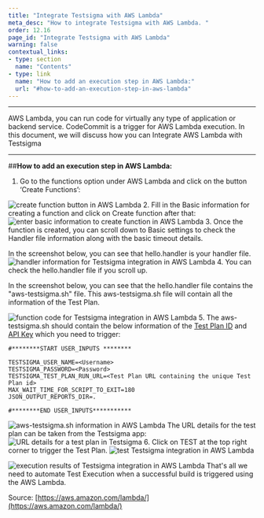 ```yaml
---
title: "Integrate Testsigma with AWS Lambda"
meta_desc: "How to integrate Testsigma with AWS Lambda. "
order: 12.16
page_id: "Integrate Testsigma with AWS Lambda"
warning: false
contextual_links:
- type: section
  name: "Contents"
- type: link
  name: "How to add an execution step in AWS Lambda:"
  url: "#how-to-add-an-execution-step-in-aws-lambda"
---
```


---

AWS Lambda, you can run code for virtually any type of application or backend service. CodeCommit is a trigger for AWS Lambda execution. In this document, we will discuss how you can Integrate AWS Lambda with Testsigma
 
---
##**How to add an execution step in AWS Lambda:**
1. Go to the functions option under AWS Lambda and click on the button ‘Create Functions’:

![create function button in AWS Lambda](https://docs.testsigma.com/images/aws-labmda/create-function-button-aws-lambda.png)
2.  Fill in the Basic information for creating a function and click on Create function after that:
![enter basic information to create function in AWS Lambda](https://docs.testsigma.com/images/aws-labmda/basic-information-create-function-aws-lambda.png)
3.  Once the function is created, you can scroll down to Basic settings to check the Handler file information along with the basic timeout details.
 
In the screenshot below, you can see that hello.handler is your handler file.
 ![handler information for Testsigma integration in AWS Lambda](https://docs.testsigma.com/images/aws-labmda/handler-info-testsigma-integration-AWS-Lambda.png)
4. You can check the hello.handler file if you scroll up.
 
In the screenshot below, you can see that the hello.handler file contains the "aws-testsigma.sh" file. This aws-testsigma.sh file will contain all the information of the Test Plan.
 
![function code for Testsigma integration in AWS Lambda](https://docs.testsigma.com/images/aws-labmda/testsigma-integration-function-code-aws-lambda.png
 )
5.  The aws-testsigma.sh should contain the below information of the [Test Plan ID](https://testsigma.com/docs/continuous-integration/get-test-plan-details/) and [API Key](http://testsigma.com/docs/configuration/api-keys/) which you need to trigger:
 
```shell
#********START USER_INPUTS ********

TESTSIGMA_USER_NAME=<Username>
TESTSIGMA_PASSWORD=<Password>
TESTSIGMA_TEST_PLAN_RUN_URL=<Test Plan URL containing the unique Test Plan id>
MAX_WAIT_TIME_FOR_SCRIPT_TO_EXIT=180
JSON_OUTPUT_REPORTS_DIR=.

#********END USER_INPUTS***********
```

![aws-testsigma.sh information in AWS Lambda](https://docs.testsigma.com/images/aws-labmda/aws-testsigma-sh-aws-lambda.png
 )
The URL details for the test plan can be taken from the Testsigma app:
![URL details for a test plan in Testsigma](https://s3.amazonaws.com/static-docs.testsigma.com/new_images/continuous-integration/aws-labmda/url-details-test-plan-testsigma.png)
6. Click on TEST at the top right corner to trigger the Test Plan.
![test Testsigma integration in AWS Lambda](https://docs.testsigma.com/images/aws-labmda/test-testsigma-integration-aws-lambda.png)

![execution results of Testsigma integration in AWS Lambda](https://docs.testsigma.com/images/aws-labmda/testsigma-integration-execution-result-aws-lambda.png)
That's all we need to automate Test Execution when a successful build is triggered using the AWS Lambda.
 
 
 
Source: [https://aws.amazon.com/lambda/](https://aws.amazon.com/lambda/)

